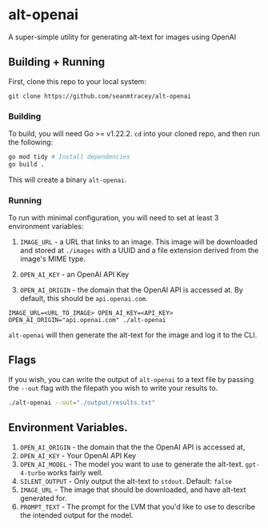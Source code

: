 # alt-openai
A super-simple utility for generating alt-text for images using OpenAI

## Building + Running

First, clone this repo to your local system:

`git clone https://github.com/seanmtracey/alt-openai`

### Building

To build, you will need Go >= v1.22.2. `cd` into your cloned repo, and then run the following:

```bash
go mod tidy # Install dependencies
go build . 
```

This will create a binary `alt-openai`.

### Running

To run with minimal configuration, you will need to set at least 3 environment variables: 

1. `IMAGE_URL` - a URL that links to an image. This image will be downloaded and stored at `./images` with a UUID and a file extension derived from the image's MIME type.

2. `OPEN_AI_KEY` - an OpenAI API Key

3. `OPEN_AI_ORIGIN` - the domain that the OpenAI API is accessed at. By default, this should be `api.openai.com`.

`IMAGE_URL=<URL_TO_IMAGE> OPEN_AI_KEY=<API_KEY> OPEN_AI_ORIGIN="api.openai.com" ./alt-openai`

`alt-openai` will then generate the alt-text for the image and log it to the CLI.

## Flags

If you wish, you can write the output of `alt-openai` to a text file by passing the `--out` flag with the filepath you wish to write your results to.

```bash
./alt-openai --out="./output/results.txt"
```

## Environment Variables.

1. `OPEN_AI_ORIGIN` - the domain that the the OpenAI API is accessed at,
2. `OPEN_AI_KEY` - Your OpenAI API Key
3. `OPEN_AI_MODEL` - The model you want to use to generate the alt-text. `gpt-4-turbo` works fairly well.
4. `SILENT_OUTPUT` - Only output the alt-text to `stdout`. Default: `false`
5. `IMAGE_URL` - The image that should be downloaded, and have alt-text generated for.
6. `PROMPT_TEXT` - The prompt for the LVM that you'd like to use to describe the intended output for the model.


